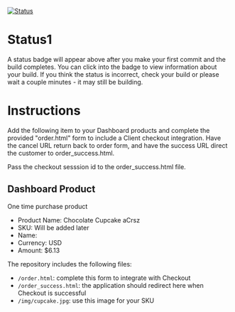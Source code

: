 [![Status](https://img.shields.io/badge/status-SUBMITTABLE%20COMMIT:%2021d57bbf9711092cb8bab8bf8bd1623c058f0573-brightgreen.svg)](https://github.com/crowdbotics-challenges/bakery_scaffold_NRGt78ipeYivCZEc/commit/21d57bbf9711092cb8bab8bf8bd1623c058f0573)



# Status1

A status badge will appear above after you make your first commit and the build completes. You can click into the badge to view information about your build. If you think the status is incorrect, check your build or please wait a couple minutes - it may still be building.

# Instructions

Add the following item to your Dashboard products and complete the provided "order.html" form to include a Client checkout integration. Have the cancel URL return back to order form, and have the success URL direct the customer to order_success.html.

Pass the checkout sesssion id to the order_success.html file.

## Dashboard Product
One time purchase product
* Product Name: Chocolate Cupcake aCrsz
* SKU: Will be added later
* Name: 
* Currency: USD
* Amount: $6.13

The repository includes the following files:
* `/order.html`: complete this form to integrate with Checkout
* `/order_success.html`: the application should redirect here when Checkout is successful
* `/img/cupcake.jpg`: use this image for your SKU
